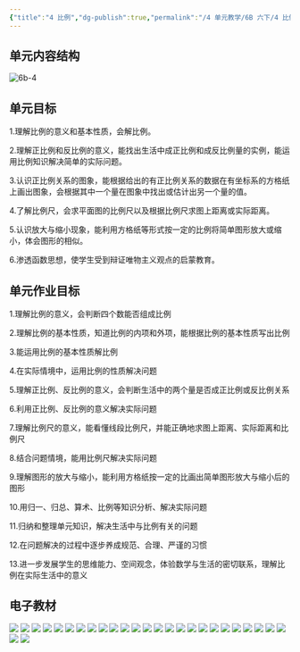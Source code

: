 ```yaml
---
{"title":"4 比例","dg-publish":true,"permalink":"/4 单元教学/6B 六下/4 比例/","dgPassFrontmatter":true,"noteIcon":""}
---
```



## 单元内容结构

![6b-4](https://r2.edui123.com/2023/05/6b-4.png)

## 单元目标

1.理解比例的意义和基本性质，会解比例。

2.理解正比例和反比例的意义，能找出生活中成正比例和成反比例量的实例，能运用比例知识解决简单的实际问题。

3.认识正比例关系的图象，能根据给出的有正比例关系的数据在有坐标系的方格纸上画出图象，会根据其中一个量在图象中找出或估计出另一个量的值。

4.了解比例尺，会求平面图的比例尺以及根据比例尺求图上距离或实际距离。

5.认识放大与缩小现象，能利用方格纸等形式按一定的比例将简单图形放大或缩小，体会图形的相似。

6.渗透函数思想，使学生受到辩证唯物主义观点的启蒙教育。

## 单元作业目标

1.理解比例的意义，会判断四个数能否组成比例

2.理解比例的基本性质，知道比例的内项和外项，能根据比例的基本性质写出比例

3.能运用比例的基本性质解比例

4.在实际情境中，运用比例的性质解决问题

5.理解正比例、反比例的意义，会判断生活中的两个量是否成正比例或反比例关系

6.利用正比例、反比例的意义解决实际问题

7.理解比例尺的意义，能看懂线段比例尺，并能正确地求图上距离、实际距离和比例尺

8.结合问题情境，能用比例尺解决实际问题

9.理解图形的放大与缩小，能利用方格纸按一定的比画出简单图形放大与缩小后的图形

10.用归一、归总、算术、比例等知识分析、解决实际问题

11.归纳和整理单元知识，解决生活中与比例有关的问题

12.在问题解决的过程中逐步养成规范、合理、严谨的习惯

13.进一步发展学生的思维能力、空间观念，体验数学与生活的密切联系，理解比例在实际生活中的意义

## 电子教材

<p class="grid-4">
	<img loading="lazy" decoding="async" src="https://book.pep.com.cn/1221001602141/files/mobile/44.jpg">
	<img loading="lazy" decoding="async" src="https://book.pep.com.cn/1221001602141/files/mobile/45.jpg">
	<img loading="lazy" decoding="async" src="https://book.pep.com.cn/1221001602141/files/mobile/46.jpg">
	<img loading="lazy" decoding="async" src="https://book.pep.com.cn/1221001602141/files/mobile/47.jpg">
	<img loading="lazy" decoding="async" src="https://book.pep.com.cn/1221001602141/files/mobile/48.jpg">
	<img loading="lazy" decoding="async" src="https://book.pep.com.cn/1221001602141/files/mobile/49.jpg">
	<img loading="lazy" decoding="async" src="https://book.pep.com.cn/1221001602141/files/mobile/50.jpg">
	<img loading="lazy" decoding="async" src="https://book.pep.com.cn/1221001602141/files/mobile/51.jpg">
	<img loading="lazy" decoding="async" src="https://book.pep.com.cn/1221001602141/files/mobile/52.jpg">
	<img loading="lazy" decoding="async" src="https://book.pep.com.cn/1221001602141/files/mobile/53.jpg">
	<img loading="lazy" decoding="async" src="https://book.pep.com.cn/1221001602141/files/mobile/54.jpg">
	<img loading="lazy" decoding="async" src="https://book.pep.com.cn/1221001602141/files/mobile/55.jpg">
	<img loading="lazy" decoding="async" src="https://book.pep.com.cn/1221001602141/files/mobile/56.jpg">
	<img loading="lazy" decoding="async" src="https://book.pep.com.cn/1221001602141/files/mobile/57.jpg">
	<img loading="lazy" decoding="async" src="https://book.pep.com.cn/1221001602141/files/mobile/58.jpg">
	<img loading="lazy" decoding="async" src="https://book.pep.com.cn/1221001602141/files/mobile/59.jpg">
	<img loading="lazy" decoding="async" src="https://book.pep.com.cn/1221001602141/files/mobile/60.jpg">
	<img loading="lazy" decoding="async" src="https://book.pep.com.cn/1221001602141/files/mobile/61.jpg">
	<img loading="lazy" decoding="async" src="https://book.pep.com.cn/1221001602141/files/mobile/62.jpg">
	<img loading="lazy" decoding="async" src="https://book.pep.com.cn/1221001602141/files/mobile/63.jpg">
	<img loading="lazy" decoding="async" src="https://book.pep.com.cn/1221001602141/files/mobile/64.jpg">
	<img loading="lazy" decoding="async" src="https://book.pep.com.cn/1221001602141/files/mobile/65.jpg">
	<img loading="lazy" decoding="async" src="https://book.pep.com.cn/1221001602141/files/mobile/66.jpg">
	<img loading="lazy" decoding="async" src="https://book.pep.com.cn/1221001602141/files/mobile/67.jpg">
	<img loading="lazy" decoding="async" src="https://book.pep.com.cn/1221001602141/files/mobile/68.jpg">
	<img loading="lazy" decoding="async" src="https://book.pep.com.cn/1221001602141/files/mobile/69.jpg">
	<img loading="lazy" decoding="async" src="https://book.pep.com.cn/1221001602141/files/mobile/70.jpg">
</p>